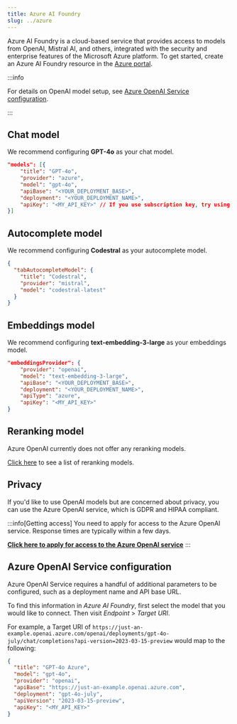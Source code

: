 ```yaml
---
title: Azure AI Foundry
slug: ../azure
---
```


Azure AI Foundry is a cloud-based service that provides access to models from OpenAI, Mistral AI, and others, integrated with the security and enterprise features of the Microsoft Azure platform. To get started, create an Azure AI Foundry resource in the [Azure portal](https://portal.azure.com).

:::info

For details on OpenAI model setup, see [Azure OpenAI Service configuration](#general-model-configuration).

:::

## Chat model

We recommend configuring **GPT-4o** as your chat model.

```json title="config.json"
"models": [{
    "title": "GPT-4o",
    "provider": "azure",
    "model": "gpt-4o",
    "apiBase": "<YOUR_DEPLOYMENT_BASE>",
    "deployment": "<YOUR_DEPLOYMENT_NAME>",
    "apiKey": "<MY_API_KEY>" // If you use subscription key, try using Azure gateway to rename it apiKey
}]
```

## Autocomplete model

We recommend configuring **Codestral** as your autocomplete model.

```json title="config.json"
{
  "tabAutocompleteModel": {
    "title": "Codestral",
    "provider": "mistral",
    "model": "codestral-latest"
  }
}
```

## Embeddings model

We recommend configuring **text-embedding-3-large** as your embeddings model.

```json title="config.json"
"embeddingsProvider": {
    "provider": "openai",
    "model": "text-embedding-3-large",
    "apiBase": "<YOUR_DEPLOYMENT_BASE>",
    "deployment": "<YOUR_DEPLOYMENT_NAME>",
    "apiType": "azure",
    "apiKey": "<MY_API_KEY>"
}
```

## Reranking model

Azure OpenAI currently does not offer any reranking models.

[Click here](../../model-types/reranking.md) to see a list of reranking models.

## Privacy

If you'd like to use OpenAI models but are concerned about privacy, you can use the Azure OpenAI service, which is GDPR and HIPAA compliant.

:::info[Getting access]
You need to apply for access to the Azure OpenAI service. Response times are typically within a few days.

**[Click here to apply for access to the Azure OpenAI service](https://azure.microsoft.com/en-us/products/ai-services/openai-service)**
:::

## Azure OpenAI Service configuration

Azure OpenAI Service requires a handful of additional parameters to be configured, such as a deployment name and API base URL.

To find this information in _Azure AI Foundry_, first select the model that you would like to connect. Then visit _Endpoint_ > _Target URI_.

For example, a Target URI of `https://just-an-example.openai.azure.com/openai/deployments/gpt-4o-july/chat/completions?api-version=2023-03-15-preview` would map to the following:

```json title="config.json"
{
  "title": "GPT-4o Azure",
  "model": "gpt-4o",
  "provider": "openai",
  "apiBase": "https://just-an-example.openai.azure.com",
  "deployment": "gpt-4o-july",
  "apiVersion": "2023-03-15-preview",
  "apiKey": "<MY_API_KEY>"
}
```
